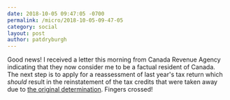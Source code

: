 ```yaml
---
date: 2018-10-05 09:47:05 -0700
permalink: /micro/2018-10-05-09-47-05
category: social
layout: post
author: patdryburgh
---
```


Good news! I received a letter this morning from Canada Revenue Agency indicating that they now consider me to be a factual resident of Canada. The next step is to apply for a reassessment of last year's tax return which _should_ result in the reinstatement of the tax credits that were taken away due to [the original determination](https://patdryburgh.com/blog/a-lesson-about-canadian-residency-determination-laws/). Fingers crossed!